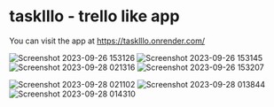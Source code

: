 # tasklllo - trello like app 
You can visit the app at https://tasklllo.onrender.com/


![Screenshot 2023-09-26 153126](https://github.com/danielkr1324/tasklllo/assets/110911936/b316ab19-3d1d-4ad1-87e2-ea2d9fc46451)
![Screenshot 2023-09-26 153145](https://github.com/danielkr1324/tasklllo/assets/110911936/6acba59b-0cbc-40d6-ace6-f30e14405ff6)
![Screenshot 2023-09-28 021316](https://github.com/danielkr1324/tasklllo/assets/110911936/a0ea7b18-50f4-4b81-9052-519920e77d95)
![Screenshot 2023-09-26 153207](https://github.com/danielkr1324/tasklllo/assets/110911936/7998020d-1ed5-47f4-a4ad-fd37c6639278)

![Screenshot 2023-09-28 021102](https://github.com/danielkr1324/tasklllo/assets/110911936/7ac0098c-5d05-4011-a9f1-57ac8faedfb9)
![Screenshot 2023-09-28 013844](https://github.com/danielkr1324/tasklllo/assets/110911936/c26ef622-38e6-4051-88e2-d757f05136bb)![Screenshot 2023-09-28 014310](https://github.com/danielkr1324/tasklllo/assets/110911936/ebf8988c-6bce-49ad-aedd-a16fb65ee6af)


